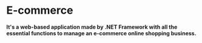 # E-commerce
**It's a web-based application made by .NET Framework with all the essential functions to manage an e-commerce online shopping business.**
